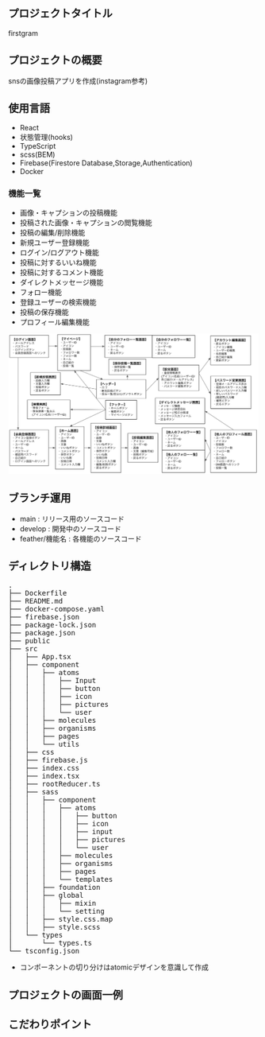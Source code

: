 ## プロジェクトタイトル
firstgram

## プロジェクトの概要
snsの画像投稿アプリを作成(instagram参考)

## 使用言語
- React
- 状態管理(hooks)
- TypeScript
- scss(BEM)
- Firebase(Firestore Database,Storage,Authentication)
- Docker

### 機能一覧
- 画像・キャプションの投稿機能
- 投稿された画像・キャプションの閲覧機能
- 投稿の編集/削除機能
- 新規ユーザー登録機能
- ログイン/ログアウト機能
- 投稿に対するいいね機能
- 投稿に対するコメント機能
- ダイレクトメッセージ機能
- フォロー機能
- 登録ユーザーの検索機能
- 投稿の保存機能
- プロフィール編集機能

![詳細設計画像](./public/詳細設計画像.png) 


## ブランチ運用
- main          : リリース用のソースコード
- develop       : 開発中のソースコード
- feather/機能名 : 各機能のソースコード

## ディレクトリ構造
<pre>
.
├── Dockerfile
├── README.md
├── docker-compose.yaml
├── firebase.json
├── package-lock.json
├── package.json
├── public
├── src
│   ├── App.tsx
│   ├── component
│   │   ├── atoms
│   │   │   ├── Input
│   │   │   ├── button
│   │   │   ├── icon
│   │   │   ├── pictures
│   │   │   └── user
│   │   ├── molecules
│   │   ├── organisms
│   │   ├── pages
│   │   └── utils
│   ├── css
│   ├── firebase.js
│   ├── index.css
│   ├── index.tsx
│   ├── rootReducer.ts
│   ├── sass
│   │   ├── component
│   │   │   ├── atoms
│   │   │   │   ├── button
│   │   │   │   ├── icon
│   │   │   │   ├── input
│   │   │   │   ├── pictures
│   │   │   │   └── user
│   │   │   ├── molecules
│   │   │   ├── organisms
│   │   │   ├── pages
│   │   │   └── templates
│   │   ├── foundation
│   │   ├── global
│   │   │   ├── mixin
│   │   │   └── setting
│   │   ├── style.css.map
│   │   ├── style.scss
│   └── types
│       └── types.ts
└── tsconfig.json
</pre>

- コンポーネントの切り分けはatomicデザインを意識して作成

## プロジェクトの画面一例


## こだわりポイント


<!-- 【盛り込むべき内容】
・リポジトリ（Webアプリ）の名前：Name
・概要：Overview
・デモ：Demo
・使い方：Usage
・環境：Requirement
・インストール方法：Install
・注意事項：Note
・文責：Author
・ライセンスlicense
・参考文献 References -->

<!-- # Getting Started with Create React App

This project was bootstrapped with [Create React App](https://github.com/facebook/create-react-app), using the [Redux](https://redux.js.org/) and [Redux Toolkit](https://redux-toolkit.js.org/) TS template.

## Available Scripts

In the project directory, you can run:

### `npm start`

Runs the app in the development mode.\
Open [http://localhost:3000](http://localhost:3000) to view it in the browser.

The page will reload if you make edits.\
You will also see any lint errors in the console.

### `npm test`

Launches the test runner in the interactive watch mode.\
See the section about [running tests](https://facebook.github.io/create-react-app/docs/running-tests) for more information.

### `npm run build`

Builds the app for production to the `build` folder.\
It correctly bundles React in production mode and optimizes the build for the best performance.

The build is minified and the filenames include the hashes.\
Your app is ready to be deployed!

See the section about [deployment](https://facebook.github.io/create-react-app/docs/deployment) for more information.

### `npm run eject`

**Note: this is a one-way operation. Once you `eject`, you can’t go back!**

If you aren’t satisfied with the build tool and configuration choices, you can `eject` at any time. This command will remove the single build dependency from your project.

Instead, it will copy all the configuration files and the transitive dependencies (webpack, Babel, ESLint, etc) right into your project so you have full control over them. All of the commands except `eject` will still work, but they will point to the copied scripts so you can tweak them. At this point you’re on your own.

You don’t have to ever use `eject`. The curated feature set is suitable for small and middle deployments, and you shouldn’t feel obligated to use this feature. However we understand that this tool wouldn’t be useful if you couldn’t customize it when you are ready for it.

## Learn More

You can learn more in the [Create React App documentation](https://facebook.github.io/create-react-app/docs/getting-started).

To learn React, check out the [React documentation](https://reactjs.org/). -->
